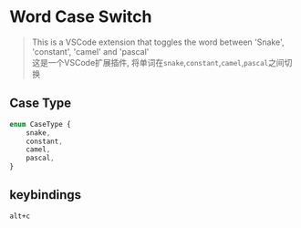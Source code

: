 # Word Case Switch  

> This is a VSCode extension that toggles the word between 'Snake', 'constant', 'camel' and 'pascal'  
> 这是一个VSCode扩展插件, 将单词在`snake`,`constant`,`camel`,`pascal`之间切换  

## Case Type  

```ts
enum CaseType {
    snake,
    constant,
    camel,
    pascal,
}
```

## keybindings

`alt+c`
